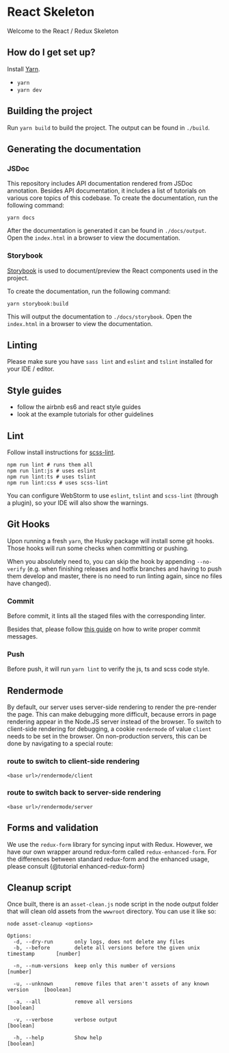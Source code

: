 # React Skeleton

Welcome to the React / Redux Skeleton

## How do I get set up?

Install [Yarn](https://yarnpkg.com/en/docs/install).

* `yarn`
* `yarn dev`

## Building the project

Run `yarn build` to build the project. The output can be found in `./build`.

## Generating the documentation

### JSDoc

This repository includes API documentation rendered from JSDoc annotation. Besides API
documentation, it includes a list of tutorials on various core topics of this codebase.
To create the documentation, run the following command:

```shell
yarn docs
```

After the documentation is generated it can be found in `./docs/output`. Open the `index.html` in a browser to view
the documentation.

### Storybook

[Storybook](https://storybook.js.org/) is used to document/preview the React components used in the project.

To create the documentation, run the following command:

```shell
yarn storybook:build
```

This will output the documentation to `./docs/storybook`. Open the `index.html` in a browser to view
the documentation.

## Linting

Please make sure you have `sass lint` and `eslint` and `tslint` installed for your IDE / editor.

## Style guides

* follow the airbnb es6 and react style guides
* look at the example tutorials for other guidelines

## Lint

Follow install instructions for [scss-lint](https://github.com/brigade/scss-lint).

```shell
npm run lint # runs them all
npm run lint:js # uses eslint
npm run lint:ts # uses tslint
npm run lint:css # uses scss-lint
```

You can configure WebStorm to use `eslint`, `tslint` and `scss-lint` (through a plugin),
so your IDE will also show the warnings.

## Git Hooks

Upon running a fresh `yarn`, the Husky package will install some git hooks. Those hooks will run
some checks when committing or pushing.

When you absolutely need to, you can skip the hook by appending `--no-verify` (e.g. when finishing
releases and hotfix branches and having to push them develop and master, there is no need to run
linting again, since no files have changed).

### Commit

Before commit, it lints all the staged files with the corresponding linter.

Besides that, please follow [this guide](https://chris.beams.io/posts/git-commit/) on how to write
proper commit messages.

### Push

Before push, it will run `yarn lint` to verify the js, ts and scss code style.

## Rendermode

By default, our server uses server-side rendering to render the pre-render the page. This can make
debugging more difficult, because errors in page rendering appear in the Node.JS server instead of
the browser. To switch to client-side rendering for debugging, a cookie `rendermode` of value
`client` needs to be set in the browser. On non-production servers, this can be done by navigating
to a special route:

### route to switch to client-side rendering
```
<base url>/rendermode/client
```

### route to switch back to server-side rendering
```
<base url>/rendermode/server
```

## Forms and validation
We use the `redux-form` library for syncing input with Redux. However, we have our own wrapper
around redux-form called `redux-enhanced-form`. For the differences between standard redux-form
and the enhanced usage, please consult {@tutorial enhanced-redux-form}

## Cleanup script
Once built, there is an `asset-clean.js` node script in the node output folder that will clean old
assets from the `wwwroot` directory. You can use it like so:

```
node asset-cleanup <options>

Options:
  -d, --dry-run       only logs, does not delete any files
  -b, --before        delete all versions before the given unix timestamp       [number]

  -n, --num-versions  keep only this number of versions                         [number]

  -u, --unknown       remove files that aren't assets of any known version     [boolean]

  -a, --all           remove all versions                                      [boolean]

  -v, --verbose       verbose output                                           [boolean]

  -h, --help          Show help                                                [boolean]
```
